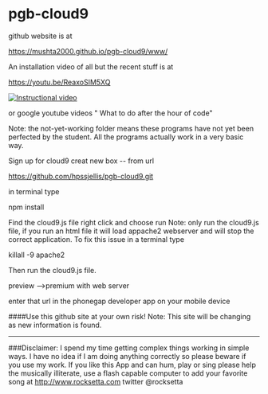 pgb-cloud9
=====================




github website is at 

https://mushta2000.github.io/pgb-cloud9/www/





An installation video of all but the recent stuff is at




https://youtu.be/ReaxoSIM5XQ






[![Instructional video](http://img.youtube.com/vi/5K75wV8FybQ/0.jpg)](https://youtu.be/5K75wV8FybQ)



or google youtube videos " What to do after the hour of code"


Note: the not-yet-working folder means these programs have not yet been perfected by the student. All the programs actually work in a very basic way.





Sign up for cloud9
creat new box -- from url

https://github.com/hpssjellis/pgb-cloud9.git

in terminal type 

npm install

Find the cloud9.js file right click and choose run
Note: only run the cloud9.js file, if you run an html file it will load appache2 webserver and will stop the correct application. To fix this issue in a terminal type

killall -9 apache2

Then run the cloud9.js file.

preview -->premium with web server

enter that url in the phonegap developer app on your mobile device


####Use this github site at your own risk!
Note: This site will be changing as new information is found.



************************************************************************************************************

###Disclaimer: I spend my time getting complex things working in simple ways. I have no idea if I am doing anything correctly so please beware if you use my work. If you like this App and can hum, play or sing please help the musically illiterate, use a flash capable computer to add your favorite song at http://www.rocksetta.com                              twitter @rocksetta 













